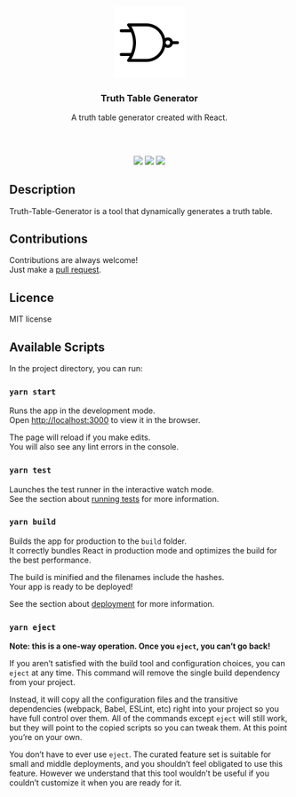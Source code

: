 <p align="center">
<img src="app/public/icon.png" width="128px" height="128px"/>
<br/>
<h3 align="center">Truth Table Generator</h3>
<p align="center">A truth table generator created with React.</p>
<h2></h2>
</p>
<br />

<p align="center">
<a href="../../issues"><img src="https://img.shields.io/github/issues/aminbeigi/truth-table-generator.svg?style=flat-square" /></a>
<a href="../../pulls"><img src="https://img.shields.io/github/issues-pr/aminbeigi/truth-table-generator.svg?style=flat-square" /></a>
<img src="https://img.shields.io/github/license/aminbeigi/truth-table-generator?style=flat-square">
</p>

## Description
Truth-Table-Generator is a tool that dynamically generates a truth table.

## Contributions
Contributions are always welcome!  
Just make a [pull request](../../pulls).

## Licence
MIT license

## Available Scripts

In the project directory, you can run:

### `yarn start`

Runs the app in the development mode.\
Open [http://localhost:3000](http://localhost:3000) to view it in the browser.

The page will reload if you make edits.\
You will also see any lint errors in the console.

### `yarn test`

Launches the test runner in the interactive watch mode.\
See the section about [running tests](https://facebook.github.io/create-react-app/docs/running-tests) for more information.

### `yarn build`

Builds the app for production to the `build` folder.\
It correctly bundles React in production mode and optimizes the build for the best performance.

The build is minified and the filenames include the hashes.\
Your app is ready to be deployed!

See the section about [deployment](https://facebook.github.io/create-react-app/docs/deployment) for more information.

### `yarn eject`

**Note: this is a one-way operation. Once you `eject`, you can’t go back!**

If you aren’t satisfied with the build tool and configuration choices, you can `eject` at any time. This command will remove the single build dependency from your project.

Instead, it will copy all the configuration files and the transitive dependencies (webpack, Babel, ESLint, etc) right into your project so you have full control over them. All of the commands except `eject` will still work, but they will point to the copied scripts so you can tweak them. At this point you’re on your own.

You don’t have to ever use `eject`. The curated feature set is suitable for small and middle deployments, and you shouldn’t feel obligated to use this feature. However we understand that this tool wouldn’t be useful if you couldn’t customize it when you are ready for it.
